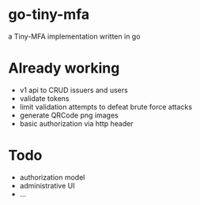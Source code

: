 # go-tiny-mfa
a Tiny-MFA implementation written in go

# Already working
 - v1 api to CRUD issuers and users
 - validate tokens
 - limit validation attempts to defeat brute force attacks
 - generate QRCode png images
 - basic authorization via http header

# Todo
 - authorization model
 - administrative UI
 - ...